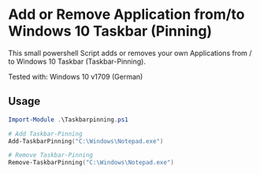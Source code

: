 # Add or Remove Application from/to Windows 10 Taskbar (Pinning)
This small powershell Script adds or removes your own Applications from / to Windows 10 Taskbar (Taskbar-Pinning).

Tested with: Windows 10 v1709 (German)

## Usage
```powershell
Import-Module .\Taskbarpinning.ps1

# Add Taskbar-Pinning
Add-TaskbarPinning("C:\Windows\Notepad.exe")

# Remove Taskbar-Pinning
Remove-TaskbarPinning("C:\Windows\Notepad.exe")
```
